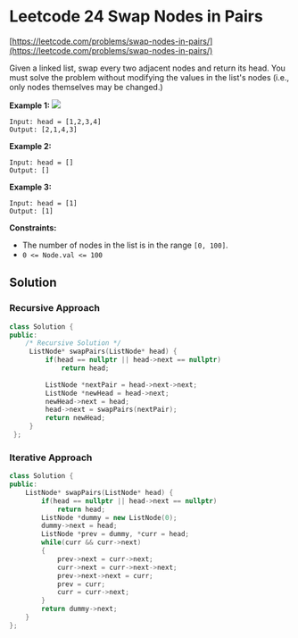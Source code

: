 # Leetcode 24 Swap Nodes in Pairs

[https://leetcode.com/problems/swap-nodes-in-pairs/](https://leetcode.com/problems/swap-nodes-in-pairs/)

Given a linked list, swap every two adjacent nodes and return its head. You must solve the problem without modifying the values in the list's nodes (i.e., only nodes themselves may be changed.)

**Example 1:** ![](https://assets.leetcode.com/uploads/2020/10/03/swap\_ex1.jpg)

```
Input: head = [1,2,3,4]
Output: [2,1,4,3]
```

**Example 2:**

```
Input: head = []
Output: []
```

**Example 3:**

```
Input: head = [1]
Output: [1]
```

**Constraints:**

* The number of nodes in the list is in the range `[0, 100]`.
* `0 <= Node.val <= 100`

## Solution

### Recursive Approach

```cpp
class Solution {
public:
    /* Recursive Solution */
     ListNode* swapPairs(ListNode* head) {
         if(head == nullptr || head->next == nullptr)
             return head;
         
         ListNode *nextPair = head->next->next;
         ListNode *newHead = head->next;
         newHead->next = head;
         head->next = swapPairs(nextPair);
         return newHead;
     }
 };
```

### Iterative Approach

```cpp
class Solution {
public:
    ListNode* swapPairs(ListNode* head) {
        if(head == nullptr || head->next == nullptr)
            return head;
        ListNode *dummy = new ListNode(0);
        dummy->next = head;
        ListNode *prev = dummy, *curr = head;
        while(curr && curr->next)
        {
            prev->next = curr->next;
            curr->next = curr->next->next;
            prev->next->next = curr;
            prev = curr;
            curr = curr->next; 
        }
        return dummy->next;
    }
};
```

